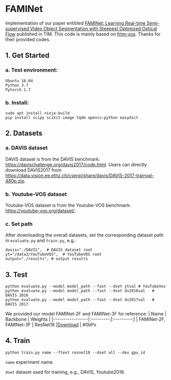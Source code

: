 # FAMINet
Implementation of our paper entitiled [FAMINet: Learning Real-time Semi-supervised Video Object Segmentation with Steepest Optimized Optical Flow](https://ieeexplore.ieee.org/abstract/document/9638507) published in TIM. This code is mainly based on [frtm-vos](https://github.com/andr345/frtm-vos). Thanks for their provided codes.
## 1. Get Started
### a. Test environment:
```shell script
Ubuntu 16.04
Python 3.7
Pytorch 1.7
```
### b. Install:
```shell script
sudo apt install ninja-build
pip install scipy scikit-image tqdm opencv-python easydict
```
## 2. Datasets
### a. DAVIS dataset
DAVIS dataset is from the DAVIS benchmark: <https://davischallenge.org/davis2017/code.html>. Users can directly download DAVIS2017 from <https://data.vision.ee.ethz.ch/csergi/share/davis/DAVIS-2017-trainval-480p.zip>.
### b. Youtube-VOS dataset
Youtube-VOS dataset is from the Youtube-VOS benchmark: <https://youtube-vos.org/dataset/>.
### c. Set path
After downloading the overall datasets, set the corresponding dataset path in `evaluate.py` and `train.py`, e.g.:
```shell script
davis="./DAVIS",  # DAVIS dataset root
yt="/data3/YouTubeVOS",  # YouTubeVOS root
output="./results", # output results
```
## 3. Test
```shell script
python evaluate.py --model model_path --fast --dset ytval # YouTubeVos
python evaluate.py --model model_path --fast --dset dv2016val   # DAVIS 2016
python evaluate.py --model model_path --fast --dset dv2017val   # DAVIS 2017
```
We provided our model FAMINet-2F and FAMINet-3F for reference:
| Name            | Backbone  |  Weights  |
|-----------------|:---------:|:---------:|
| FAMINet-2F, FAMINet-3F  | ResNet18  |[Download](https://drive.google.com/drive/folders/1WhIYaXHx8zhZQ4Nat1_HbM8mQd8z5UZS?usp=sharing) | #0bPx
## 4. Train
```shell script
python train.py name --ftext resnet18 --dset all --dev gpu_id
```
`name` experiment name.

`dset` dataset used for training, e.g., DAVIS, Youtube2018.
